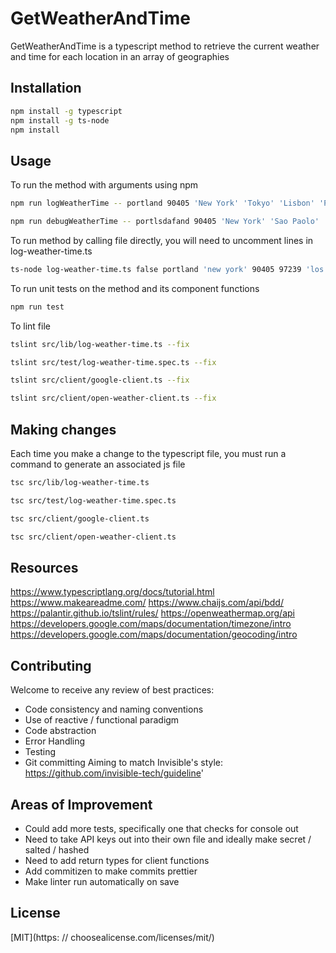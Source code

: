 # GetWeatherAndTime

  GetWeatherAndTime is a typescript method to retrieve the current weather and time for each location in an array of geographies

## Installation

```bash
npm install -g typescript
npm install -g ts-node
npm install
```

## Usage

  To run the method with arguments using npm
```bash
npm run logWeatherTime -- portland 90405 'New York' 'Tokyo' 'Lisbon' 'Portland' 'Santa Barbara' 'Santa Monica' 'Nashville' 'San luis obispo' 'bali' 'jakarta' 'singapore' 'vientianne' 'kyoto' 'shanghai'

npm run debugWeatherTime -- portlsdafand 90405 'New York' 'Sao Paolo' 'Lidddsbon'
```

  To run method by calling file directly, you will need to uncomment lines in log-weather-time.ts
```bash
ts-node log-weather-time.ts false portland 'new york' 90405 97239 'los angeles'
```

  To run unit tests on the method and its component functions
```bash
npm run test
```

  To lint file
```bash
tslint src/lib/log-weather-time.ts --fix

tslint src/test/log-weather-time.spec.ts --fix

tslint src/client/google-client.ts --fix

tslint src/client/open-weather-client.ts --fix
```

## Making changes
  Each time you make a change to the typescript file, you must run a command to generate an associated js file
```bash
tsc src/lib/log-weather-time.ts

tsc src/test/log-weather-time.spec.ts

tsc src/client/google-client.ts

tsc src/client/open-weather-client.ts
```

## Resources
https://www.typescriptlang.org/docs/tutorial.html
https://www.makeareadme.com/
https://www.chaijs.com/api/bdd/
https://palantir.github.io/tslint/rules/
https://openweathermap.org/api
https://developers.google.com/maps/documentation/timezone/intro
https://developers.google.com/maps/documentation/geocoding/intro

## Contributing
  Welcome to receive any review of best practices:
- Code consistency and naming conventions
- Use of reactive / functional paradigm
- Code abstraction
- Error Handling
- Testing
- Git committing
  Aiming to match Invisible's style: https://github.com/invisible-tech/guideline'

## Areas of Improvement
- Could add more tests, specifically one that checks for console out
- Need to take API keys out into their own file and ideally make secret / salted / hashed
- Need to add return types for client functions
- Add commitizen to make commits prettier
- Make linter run automatically on save

## License
[MIT](https: // choosealicense.com/licenses/mit/)
